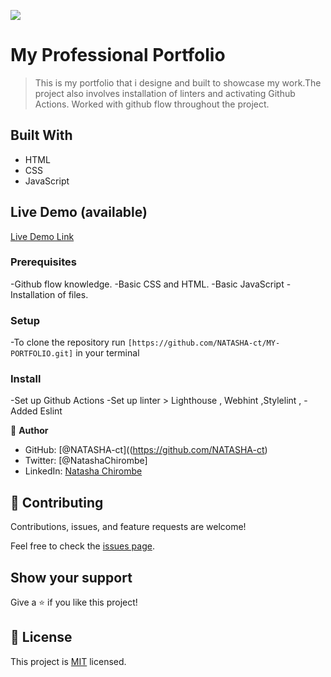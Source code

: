 ![](https://img.shields.io/badge/Microverse-blueviolet)

# My Professional Portfolio

> This is my portfolio that i designe and built to showcase my work.The project also involves installation of linters and activating Github Actions.
> Worked with github flow throughout the project.

 ## Built With

- HTML
- CSS
- JavaScript

## Live Demo (available)

[Live Demo Link](https://natashatatendachirombe.netlify.app/)


### Prerequisites
-Github flow knowledge.
-Basic CSS and HTML.
-Basic JavaScript
-Installation of files.

### Setup
-To clone the repository run `[https://github.com/NATASHA-ct/MY-PORTFOLIO.git]` in your terminal

### Install
-Set up Github Actions
-Set up linter > Lighthouse , Webhint ,Stylelint ,
-Added Eslint

👤 **Author**

- GitHub: [@NATASHA-ct]((https://github.com/NATASHA-ct)
- Twitter: [@NatashaChirombe]
- LinkedIn: [Natasha Chirombe](linkedin.com/in/natasha-chirombe-1531aa17b)

## 🤝 Contributing

Contributions, issues, and feature requests are welcome!

Feel free to check the [issues page](../../issues/).

## Show your support

Give a ⭐️ if you like this project!

## 📝 License

This project is [MIT](./MIT.md) licensed.
